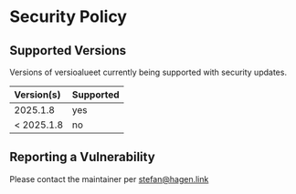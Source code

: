 # Security Policy

## Supported Versions

Versions of versioalueet currently being supported with security updates.

| Version(s) | Supported |
|:-----------|:----------|
| 2025.1.8   | yes       |
| < 2025.1.8 | no        |

## Reporting a Vulnerability

Please contact the maintainer per stefan@hagen.link

